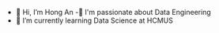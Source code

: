 - 👋 Hi, I’m Hong An
-🔭 I'm passionate about Data Engineering
- 🌱 I’m currently learning Data Science at HCMUS


<!---
nAgnoH/nAgnoH is a ✨ special ✨ repository because its `README.md` (this file) appears on your GitHub profile.
You can click the Preview link to take a look at your changes.
--->
